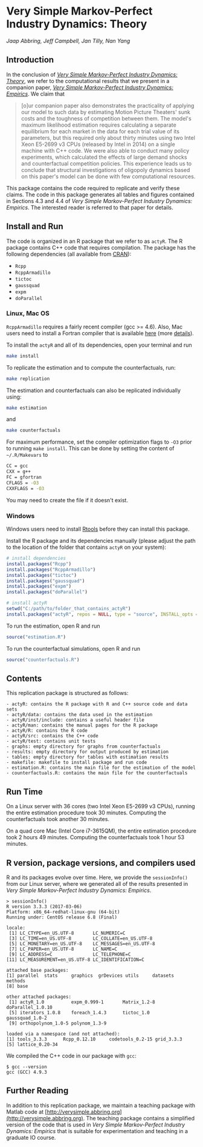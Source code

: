 # Very Simple Markov-Perfect Industry Dynamics: Theory
*Jaap Abbring, Jeff Campbell, Jan Tilly, Nan Yang*

## Introduction
In the conclusion of [*Very Simple Markov-Perfect Industry Dynamics: Theory*](http://jtilly.io/very-simple-theory.pdf), we refer to the computational results that we present in a companion paper, [*Very Simple Markov-Perfect Industry Dynamics: Empirics*](https://pure.uvt.nl/portal/files/16003770/2017_021.pdf). We claim that

> [o]ur companion paper also demonstrates the practicality of applying our model to such data by estimating Motion Picture Theaters' sunk costs and the toughness of competition between them. The model's maximum likelihood estimation requires calculating a separate equilibrium for each market in the data for each trial value of its parameters, but this required only about thirty minutes using two Intel Xeon E5-2699 v3 CPUs (released by Intel in 2014) on a single machine with C++ code. We were also able to conduct many policy experiments, which calculated the effects of large demand shocks and counterfactual competition policies. This experience leads us to conclude that structural investigations of oligopoly dynamics based on this paper's model can be done with few computational resources.

This package contains the code required to replicate and verify these claims. The code in this package generates all tables and figures contained in Sections 4.3 and 4.4 of *Very Simple Markov-Perfect Industry Dynamics: Empirics*. The interested reader is referred to that paper for details.

## Install and Run
The code is organized in an R package that we refer to as `actyR`. The R package contains C++ code that requires compilation. The package has the following dependencies (all available from [CRAN](https://cran.r-project.org)):
- `Rcpp`
- `RcppArmadillo`
- `tictoc`
- `gaussquad`
- `expm`
- `doParallel`

### Linux, Mac OS
`RcppArmadillo` requires a fairly recent compiler (gcc >= 4.6). Also, Mac users need to install a Fortran compiler that is available [here](http://r.research.att.com/libs/) (more [details](http://thecoatlessprofessor.com/programming/rcpp-rcpparmadillo-and-os-x-mavericks-lgfortran-and-lquadmath-error/)).

To install the `actyR` and all of its dependencies, open your terminal and run
```bash
make install
```
To replicate the estimation and to compute the counterfactuals, run:
```bash
make replication
```
The estimation and counterfactuals can also be replicated individually using:
```bash
make estimation
```
and
```bash
make counterfactuals
```

For maximum performance, set the compiler optimization flags to `-O3` prior to running `make install`. This can be done by setting the content of `~/.R/Makevars` to
```bash
CC = gcc
CXX = g++
FC = gfortran
CFLAGS = -O3
CXXFLAGS = -O3
```
You may need to create the file if it doesn't exist.

### Windows
Windows users need to install [Rtools](https://cran.r-project.org/bin/windows/Rtools/) before they can install this package.

Install the R package and its dependencies manually (please adjust the path to the location of the folder that contains `actyR` on your system):
```r
# install dependencies
install.packages("Rcpp")
install.packages("RcppArmadillo")
install.packages("tictoc")
install.packages("gaussquad")
install.packages("expm")
install.packages("doParallel")

# install actyR
setwd("C:/path/to/folder_that_contains_actyR")
install.packages("actyR", repos = NULL, type = "source", INSTALL_opts = "--no-multiarch --preclean")
```

To run the estimation, open R and run
```r
source("estimation.R")
```
To run the counterfactual simulations, open R and run
```r
source("counterfactuals.R")
```

## Contents
This replication package is structured as follows:
```
- actyR: contains the R package with R and C++ source code and data sets
- actyR/data: contains the data used in the estimation
- actyR/inst/include: contains a useful header file
- actyR/man: contains the manual pages for the R package
- actyR/R: contains the R code
- actyR/src: contains the C++ code
- actyR/test: contains unit tests
- graphs: empty directory for graphs from counterfactuals
- results: empty directory for output produced by estimation
- tables: empty directory for tables with estimation results
- makefile: makefile to install package and run code
- estimation.R: contains the main file for the estimation of the model
- counterfactuals.R: contains the main file for the counterfactuals
```

## Run Time

On a Linux server with 36 cores (two Intel Xeon E5-2699 v3 CPUs), running the entire estimation procedure took 30 minutes. Computing the counterfactuals took another 30 minutes.

On a quad core Mac (Intel Core i7-3615QM), the entire estimation procedure took 2 hours 49 minutes. Computing the counterfactuals took 1 hour 53 minutes.

## R version, package versions, and compilers used

R and its packages evolve over time. Here, we provide the `sessionInfo()` from our Linux server, where we generated all of the results presented in *Very Simple Markov-Perfect Industry Dynamics: Empirics*.

```
> sessionInfo()
R version 3.3.3 (2017-03-06)
Platform: x86_64-redhat-linux-gnu (64-bit)
Running under: CentOS release 6.8 (Final)

locale:
 [1] LC_CTYPE=en_US.UTF-8       LC_NUMERIC=C              
 [3] LC_TIME=en_US.UTF-8        LC_COLLATE=en_US.UTF-8    
 [5] LC_MONETARY=en_US.UTF-8    LC_MESSAGES=en_US.UTF-8   
 [7] LC_PAPER=en_US.UTF-8       LC_NAME=C                 
 [9] LC_ADDRESS=C               LC_TELEPHONE=C            
[11] LC_MEASUREMENT=en_US.UTF-8 LC_IDENTIFICATION=C       

attached base packages:
[1] parallel  stats     graphics  grDevices utils     datasets  methods  
[8] base     

other attached packages:
 [1] actyR_1.0          expm_0.999-1       Matrix_1.2-8       doParallel_1.0.10
 [5] iterators_1.0.8    foreach_1.4.3      tictoc_1.0         gaussquad_1.0-2   
 [9] orthopolynom_1.0-5 polynom_1.3-9     

loaded via a namespace (and not attached):
[1] tools_3.3.3      Rcpp_0.12.10     codetools_0.2-15 grid_3.3.3      
[5] lattice_0.20-34
```

We compiled the C++ code in our package with `gcc`:
```
$ gcc --version
gcc (GCC) 4.9.3
```

## Further Reading

In addition to this replication package, we maintain a teaching package with Matlab code at [http://verysimple.abbring.org](http://verysimple.abbring.org). The teaching package contains a simplified version of the code that is used in *Very Simple Markov-Perfect Industry Dynamics: Empirics* that is suitable for experimentation and teaching in a graduate IO course.
